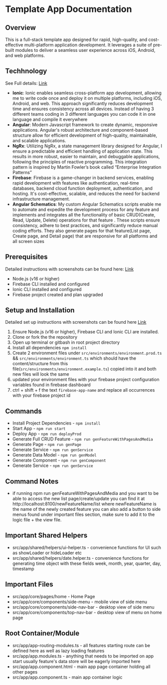 # Template App Documentation


## Overview
This is a full-stack template app designed for rapid, high-quality, and cost-effective multi-platform application development. It leverages a suite of pre-built modules to deliver a seamless user experience across iOS, Android, and web platforms.


## Techhnology
See Full details: [Link](https://docs.google.com/document/d/1ReMj2vs5D_oUVvl9dI79yEFvpVG9cxdlOTUxDPNeGLU/edit?usp=sharing) 
- **Ionic**: Ionic enables seamless cross-platform app development, allowing me to write code once and deploy it on multiple platforms, including iOS, Android, and web. This approach significantly reduces development time and ensures consistency across all devices. Instead of having 3 different teams coding in 3 different languages you can code it in one language and compile it everywhere
- **Angular**: Modern Javascript framework to create dynamic, responsive applications. Angular's robust architecture and component-based structure allow for efficient development of high-quality, maintainable, and scalable applications.
- **NgRx**: Utilizing NgRx, a state management library designed for Angular, I ensure a predictable and efficient handling of application state. This results in more robust, easier to maintain, and debuggable applications, following the principles of reactive programming. This integration pattern is inspired by Martin Fowler’s book called “Enterprise Integration Patterns”
- **Firebase**: Firebase is a game-changer in backend services, enabling rapid development with features like authentication, real-time databases, backend cloud function deployment, authentication,  and hosting. It's cost-effective, scalable, and reduces the need for backend infrastructure management.
- **Angular Schematics**: My custom Angular Schematics scripts enable me to automate and expedite the development process for any feature and implements and integrates all the functionality of basic CRUD(Create, Read, Update, Delete) operations for that feature . These scripts ensure consistency, adhere to best practices, and significantly reduce manual coding efforts. They also generate pages for that feature(List page, Create page, and Detail page) that are responsive for all platforms and all screen sizes 

## Prerequisites
Detailed instructions with screenshots can be found here: [Link](https://docs.google.com/document/d/1JODsQLV2i6AjLIvSOeF_8bciseO5AIxzV-x6ocwqvzs) 
- Node.js (v16 or higher)
- Firebase CLI installed and configured 
- Ionic CLI installed and configured
- Firebase project created and plan upgraded


## Setup and Installation
Detailed set up instructions with screenshots can be found here [Link](https://docs.google.com/document/d/1JODsQLV2i6AjLIvSOeF_8bciseO5AIxzV-x6ocwqvzs) 
1. Ensure Node.js (v16 or higher), Firebase CLI and Ionic CLI are installed.
2. Clone or fork the the repository
3. Open up terminal or gitbash in root project directory
4. Install all dependencies `npm install` 
5. Create 2 environment files under `src/environments/environment.prod.ts` && `src/environments/environment.ts` which should have the content/structure from this file(`src/environments/environment.example.ts`) copied into it and both new files will look the same
6. updated your environment files with your firebase project configuration variables found in firebase dashboard
7. ctrl + shift + f the text `firebase-app-name` and replace all occurrences with your firebase project id


## Commands
- Install Project Dependencies - `npm install`
- Start App - `npm run start`
- Deploy App - `npm run deployProd`
- Generate Full CRUD Feature - `npm run genFeatureWithPagesAndMedia`
- Generate Page - `npm run genPage`
- Generate Service - `npm run genService`
- Generate Data Model - `npm run genModel`
- Generate Component - `npm run genComponent`
- Generate Service - `npm run genService`

## Command Notes
- if running npm run genFeatureWithPagesAndMedia and you want to be able to access the new list page/create/update you can find it at http://localhost:8100/newFeatureName/list where newFeatureName is the name of the newly created feature you can also add a button to side menus found under important files section, make sure to add it to the logic file + the view file.

## Important Shared Helpers
- src/app/shared/helpers/ui-helper.ts  - convenience functions for UI such as showLoader or hideLoader etc
- src/app/shared/helpers/date.helper.ts  - convenience functions for generating time object with these fields week, month, year, quarter, day, timestamp 

## Important Files
- src/app/core/pages/home  - Home Page
- src/app/core/components/side-menu  - mobile view of side menu
- src/app/core/components/side-nav-bar  - desktop view of side menu  
- src/app/core/components/top-nav-bar  - desktop view of menu on home page

## Root Container/Module
- src/app/app-routing-modules.ts  - all features starting route can be defined here as well as lazy loading features
- src/app/app.modules.ts  - anything that needs to be imported on app start usually feature's data store will be eagerly imported here 
- src/app/app.component.html  - main app page container holding all other pages
- src/app/app.component.ts  - main app container logic
